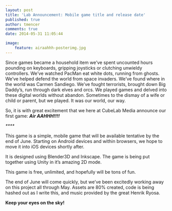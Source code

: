 ```yaml
---
layout: post
title: 'Lab Announcement: Mobile game title and release date'
published: true
author: tmencer
comments: true
date: 2014-05-31 11:05:44

image:
    feature: airaahhh-posterimg.jpg
---
```

Since games became a household item we&#8217;ve spent uncounted hours pounding on keyboards, gripping joysticks or clutching unwieldy controllers. We&#8217;ve watched PacMan eat white dots, running from ghosts. We&#8217;ve helped defend the world from space invaders. We&#8217;ve found where in the world was Carmen Sandiego. We&#8217;ve fought terrorists, brought down Big Daddy&#8217;s, run through dark elves and orcs. We played games and delved into these digital worlds without abandon. Sometimes to the dismay of a wife or child or parent, but we played. It was our world, our way.

So, it is with great excitement that we here at CubeLab Media announce our first game: _**Air AAHHH!!!!**_

_****_

This game is a simple, mobile game that will be available tentative by the end of June. Starting on Android devices and within browsers, we hope to move it into iOS devices shortly after.

It is designed using Blender3D and Inkscape. The game is being put together using Unity in it&#8217;s amazing 2D mode.

This game is free, unlimited, and hopefully will be tons of fun.

The end of June will come quickly, but we&#8217;ve been excitedly working away on this project all through May. Assets are 80% created, code is being hashed out as I write this, and music provided by the great Henrik Ryosa.

**Keep your eyes on the sky!**
